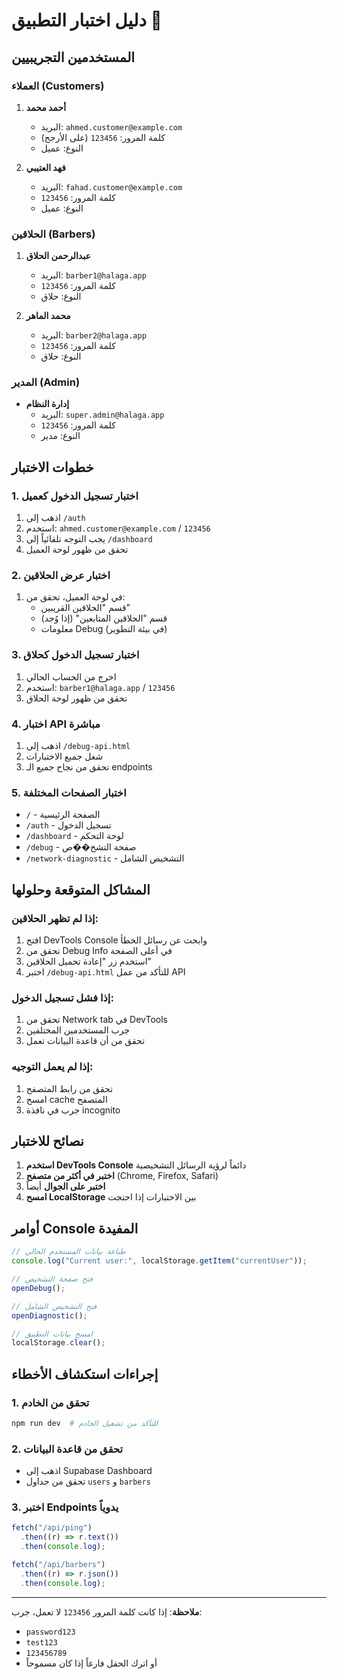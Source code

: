 # دليل اختبار التطبيق 🧪

## المستخدمين التجريبيين

### العملاء (Customers)

1. **أحمد محمد**

   - البريد: `ahmed.customer@example.com`
   - كلمة المرور: `123456` (على الأرجح)
   - النوع: عميل

2. **فهد العتيبي**
   - البريد: `fahad.customer@example.com`
   - كلمة المرور: `123456`
   - النوع: عميل

### الحلاقين (Barbers)

1. **عبدالرحمن الحلاق**

   - البريد: `barber1@halaga.app`
   - كلمة المرور: `123456`
   - النوع: حلاق

2. **محمد الماهر**
   - البريد: `barber2@halaga.app`
   - كلمة المرور: `123456`
   - النوع: حلاق

### المدير (Admin)

- **إدارة النظام**
  - البريد: `super.admin@halaga.app`
  - كلمة المرور: `123456`
  - النوع: مدير

## خطوات الاختبار

### 1. اختبار تسجيل الدخول كعميل

1. اذهب إلى `/auth`
2. استخدم: `ahmed.customer@example.com` / `123456`
3. يجب التوجه تلقائياً إلى `/dashboard`
4. تحقق من ظهور لوحة العميل

### 2. اختبار عرض الحلاقين

1. في لوحة العميل، تحقق من:
   - قسم "الحلاقين القريبين"
   - قسم "الحلاقين المتابعين" (إذا وُجد)
   - معلومات Debug (في بيئة التطوير)

### 3. اختبار تسجيل الدخول كحلاق

1. اخرج من الحساب الحالي
2. استخدم: `barber1@halaga.app` / `123456`
3. تحقق من ظهور لوحة الحلاق

### 4. اختبار API مباشرة

1. اذهب إلى `/debug-api.html`
2. شغل جميع الاختبارات
3. تحقق من نجاح جميع الـ endpoints

### 5. اختبار الصفحات المختلفة

- `/` - الصفحة الرئيسية
- `/auth` - تسجيل الدخول
- `/dashboard` - لوحة التحكم
- `/debug` - صفحة التشخ��ص
- `/network-diagnostic` - التشخيص الشامل

## المشاكل المتوقعة وحلولها

### إذا لم تظهر الحلاقين:

1. افتح DevTools Console وابحث عن رسائل الخطأ
2. تحقق من Debug Info في أعلى الصفحة
3. استخدم زر "إعادة تحميل الحلاقين"
4. اختبر `/debug-api.html` للتأكد من عمل API

### إذا فشل تسجيل الدخول:

1. تحقق من Network tab في DevTools
2. جرب المستخدمين المختلفين
3. تحقق من أن قاعدة البيانات تعمل

### إذا لم يعمل التوجيه:

1. تحقق من رابط المتصفح
2. امسح cache المتصفح
3. جرب في نافذة incognito

## نصائح للاختبار

1. **استخدم DevTools Console** دائماً لرؤية الرسائل التشخيصية
2. **اختبر في أكثر من متصفح** (Chrome, Firefox, Safari)
3. **اختبر على الجوال** أيضاً
4. **امسح LocalStorage** بين الاختبارات إذا احتجت

## أوامر Console المفيدة

```javascript
// طباعة بيانات المستخدم الحالي
console.log("Current user:", localStorage.getItem("currentUser"));

// فتح صفحة التشخيص
openDebug();

// فتح التشخيص الشامل
openDiagnostic();

// امسح بيانات التطبيق
localStorage.clear();
```

## إجراءات استكشاف الأخطاء

### 1. تحقق من الخادم

```bash
npm run dev  # للتأكد من تشغيل الخادم
```

### 2. تحقق من قاعدة البيانات

- اذهب إلى Supabase Dashboard
- تحقق من جداول `users` و `barbers`

### 3. اختبر Endpoints يدوياً

```javascript
fetch("/api/ping")
  .then((r) => r.text())
  .then(console.log);

fetch("/api/barbers")
  .then((r) => r.json())
  .then(console.log);
```

---

**ملاحظة**: إذا كانت كلمة المرور `123456` لا تعمل، جرب:

- `password123`
- `test123`
- `123456789`
- أو اترك الحقل فارغاً إذا كان مسموحاً
